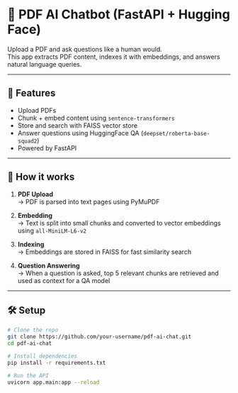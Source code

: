 # 📄 PDF AI Chatbot (FastAPI + Hugging Face)

Upload a PDF and ask questions like a human would.  
This app extracts PDF content, indexes it with embeddings, and answers natural language queries.

---

## 🚀 Features

- Upload PDFs
- Chunk + embed content using `sentence-transformers`
- Store and search with FAISS vector store
- Answer questions using HuggingFace QA (`deepset/roberta-base-squad2`)
- Powered by FastAPI

---

## 🧠 How it works

1. **PDF Upload**  
   → PDF is parsed into text pages using PyMuPDF

2. **Embedding**  
   → Text is split into small chunks and converted to vector embeddings using `all-MiniLM-L6-v2`

3. **Indexing**  
   → Embeddings are stored in FAISS for fast similarity search

4. **Question Answering**  
   → When a question is asked, top 5 relevant chunks are retrieved and used as context for a QA model

---

## 🛠️ Setup

```bash
# Clone the repo
git clone https://github.com/your-username/pdf-ai-chat.git
cd pdf-ai-chat

# Install dependencies
pip install -r requirements.txt

# Run the API
uvicorn app.main:app --reload
